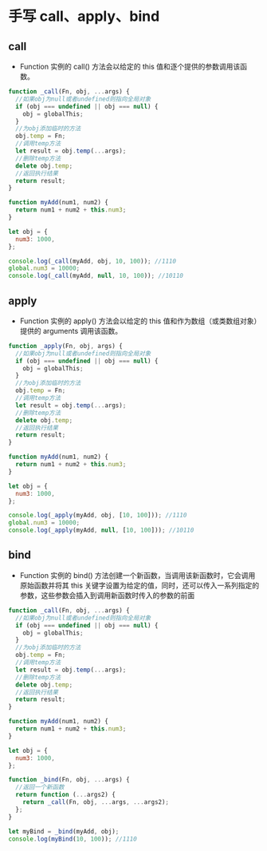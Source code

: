 # 手写 call、apply、bind

## call

- Function 实例的 call() 方法会以给定的 this 值和逐个提供的参数调用该函数。

```js
function _call(Fn, obj, ...args) {
  //如果obj为null或者undefined则指向全局对象
  if (obj === undefined || obj === null) {
    obj = globalThis;
  }
  //为obj添加临时的方法
  obj.temp = Fn;
  //调用temp方法
  let result = obj.temp(...args);
  //删除temp方法
  delete obj.temp;
  //返回执行结果
  return result;
}

function myAdd(num1, num2) {
  return num1 + num2 + this.num3;
}

let obj = {
  num3: 1000,
};

console.log(_call(myAdd, obj, 10, 100)); //1110
global.num3 = 10000;
console.log(_call(myAdd, null, 10, 100)); //10110
```

## apply

- Function 实例的 apply() 方法会以给定的 this 值和作为数组（或类数组对象）提供的 arguments 调用该函数。

```js
function _apply(Fn, obj, args) {
  //如果obj为null或者undefined则指向全局对象
  if (obj === undefined || obj === null) {
    obj = globalThis;
  }
  //为obj添加临时的方法
  obj.temp = Fn;
  //调用temp方法
  let result = obj.temp(...args);
  //删除temp方法
  delete obj.temp;
  //返回执行结果
  return result;
}

function myAdd(num1, num2) {
  return num1 + num2 + this.num3;
}

let obj = {
  num3: 1000,
};

console.log(_apply(myAdd, obj, [10, 100])); //1110
global.num3 = 10000;
console.log(_apply(myAdd, null, [10, 100])); //10110
```

## bind

- Function 实例的 bind() 方法创建一个新函数，当调用该新函数时，它会调用原始函数并将其 this 关键字设置为给定的值，同时，还可以传入一系列指定的参数，这些参数会插入到调用新函数时传入的参数的前面

```js
function _call(Fn, obj, ...args) {
  //如果obj为null或者undefined则指向全局对象
  if (obj === undefined || obj === null) {
    obj = globalThis;
  }
  //为obj添加临时的方法
  obj.temp = Fn;
  //调用temp方法
  let result = obj.temp(...args);
  //删除temp方法
  delete obj.temp;
  //返回执行结果
  return result;
}

function myAdd(num1, num2) {
  return num1 + num2 + this.num3;
}

let obj = {
  num3: 1000,
};

function _bind(Fn, obj, ...args) {
  //返回一个新函数
  return function (...args2) {
    return _call(Fn, obj, ...args, ...args2);
  };
}

let myBind = _bind(myAdd, obj);
console.log(myBind(10, 100)); //1110
```
